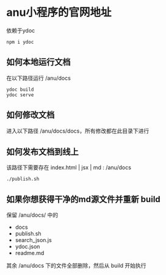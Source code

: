 # anu小程序的官网地址

依赖于ydoc
```
npm i ydoc
```

## 如何本地运行文档
在以下路径运行 /anu/docs
```
ydoc build
ydoc serve
```

## 如何修改文档
进入以下路径 /anu/docs/docs，所有修改都在此目录下进行


## 如何发布文档到线上
该路径下需要存在 index.html | jsx | md : /anu/docs
 
```
./publish.sh
```

## 如果你想获得干净的md源文件并重新 build
保留 /anu/docs/ 中的
- docs
- publish.sh
- search_json.js
- ydoc.json
- readme.md

其余 /anu/docs 下的文件全部删除，然后从 build 开始执行